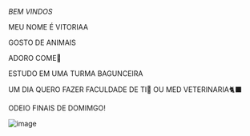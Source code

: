 *BEM VINDOS*

MEU NOME É VITORIAA

GOSTO DE ANIMAIS 

ADORO COME🍕

ESTUDO EM UMA TURMA BAGUNCEIRA

UM DIA QUERO FAZER FACULDADE DE TI📓 OU MED VETERINARIA🐈‍⬛

ODEIO FINAIS DE DOMIMGO!

![image](https://github.com/vitoriasaldeira/vitoriasaldeira/assets/137111566/a1d3d57a-62c6-4e1b-a3b7-80c180ad895a)

